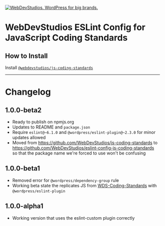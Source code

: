 <a href="https://webdevstudios.com/contact/"><img src="https://webdevstudios.com/wp-content/uploads/2018/04/wds-github-banner.png" alt="WebDevStudios. WordPress for big brands."></a>

# WebDevStudios ESLint Config for JavaScript Coding Standards

## How to Install

Install [`@webdevstudios/js-coding-standards`](https://github.com/WebDevStudios/js-coding-standards)

__________

# Changelog

## 1.0.0-beta2

- Ready to publish on npmjs.org
- Updates to README and `package.json`
- Require `eslint@~6.1.0` and `@wordpress/eslint-plugin@~2.3.0` for minor updates allowed
- Moved from https://github.com/WebDevStudios/js-coding-standards to https://github.com/WebDevStudios/eslint-config-js-coding-standards so that the package name we're forced to use won't be confusing

## 1.0.0-beta1

- Removed error for `@wordpress/dependency-group` rule
- Working beta state the replicates JS from [WDS-Coding-Standards](https://github.com/WebDevStudios/WDS-Coding-Standards) with `@wordpress/eslint-plugin`

## 1.0.0-alpha1

- Working version that uses the eslint-custom plugin correctly
